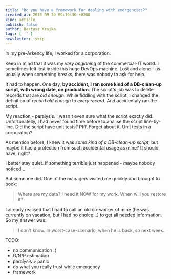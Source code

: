 ```yaml
---
title: "Do you have a framework for dealing with emergencies?"
created_at: 2015-09-30 09:19:36 +0200
kind: article
publish: false
author: Bartosz Krajka
tags: [ '' ]
newsletter: :skip
---
```


In my pre-Arkency life, I worked for a corporation.

Keep in mind that it was my _very beginning_ of the commercial-IT world. I sometimes felt lost inside this huge DevOps machine. Lost and alone - as usually when something breaks, there was nobody to ask for help.

It had to happen. One day, **by accident, I ran some kind of a DB-clean-up script, with wrong date, on production**. The script's job was to delete records that are _old enough_. While fiddling with the script, I changed the definition of _record old enough_ to _every record_. And accidentaly ran the script.

My reaction - paralysis. I wasn't even sure what the script exactly did. Unfortunatelly, I had never found time before to analise the script line-by-line. Did the script have unit tests? Pfff. Forget about it. Unit tests in a corporation?

As mention before, I knew it was _some kind of a DB-clean-up script_, but maybe it had a protection from such accidental usage as mine? It should have, right?

I better stay quiet. If something terrible just happened - maybe nobody noticed... 

But someone did. One of the managers visited me quickly and brought to book: 

> Where are my data? I need it NOW for my work. When will you restore it?

I already realised that I had to call an old co-worker of mine (he was currently on vacation, but I had no choice...) to get all needed information. So my answer was:

> I don't know. In worst-case-scenario, when he is back, so next week.

TODO:

* no communication :(
* O/N/P estimation
* paralysis > panic
* do what you really trust while emergency
* framework